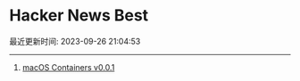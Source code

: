 # Hacker News Best

最近更新时间: 2023-09-26 21:04:53

--- 
1. [macOS Containers v0.0.1](https://macoscontainers.org/) 
